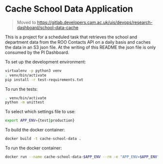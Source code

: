 # Cache School Data Application

> Moved to https://gitlab.developers.cam.ac.uk/uis/devops/research-dashboard/school-data-cache

This is a project for a scheduled task that retrieves the school and department data from the ROO Contacts API 
on a daily basis and caches the data in an S3 json file. At the writing of this README the json file is only 
consumed by the PI Dashboard.

To set up the development environment:

```bash
virtualenv -p python3 venv
. venv/bin/activate
pip install -r test-requirements.txt
```

To run the tests:

```bash
. venv/bin/activate
python -m unittest
```

To select which settings file to use:

```bash
export APP_ENV={test|production}
```

To build the docker container:

```bash
docker build -t cache-school-data .
```

To run the docker container:

```bash
docker run --name cache-school-data-$APP_ENV --rm -e "APP_ENV=$APP_ENV" cache-school-data
```
